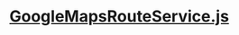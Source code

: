 

<!-- Start services/GoogleMapsRouteService.js -->

# [GoogleMapsRouteService.js](GoogleMapsRouteService.js)

<!-- End services/GoogleMapsRouteService.js -->

